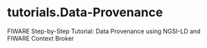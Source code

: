 # tutorials.Data-Provenance
FIWARE Step-by-Step Tutorial: Data Provenance using NGSI-LD and FIWARE Context Broker
